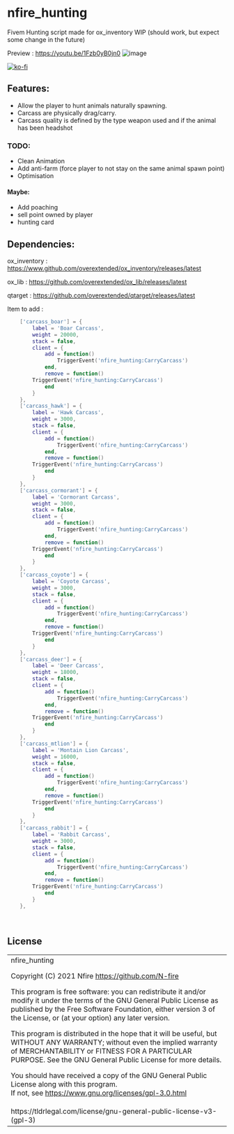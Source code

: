 # nfire_hunting
Fivem Hunting script made for ox_inventory WIP (should work, but expect some change in the future)

Preview : https://youtu.be/1Fzb0yB0jn0
![image](https://user-images.githubusercontent.com/55892717/163342386-b07ff6ee-0316-4f18-a060-727fdc35afed.png)

[![ko-fi](https://ko-fi.com/img/githubbutton_sm.svg)](https://ko-fi.com/O4O87T3LC)

## Features:
- Allow the player to hunt animals naturally spawning.
- Carcass are physically drag/carry.
- Carcass quality is defined by the type weapon used and if the animal has been headshot

### TODO:
- Clean Animation
- Add anti-farm (force player to not stay on the same animal spawn point)
- Optimisation
#### Maybe:
- Add poaching
- sell point owned by player
- hunting card

## Dependencies:
ox_inventory : https://www.github.com/overextended/ox_inventory/releases/latest

ox_lib : https://github.com/overextended/ox_lib/releases/latest

qtarget : https://github.com/overextended/qtarget/releases/latest

Item to add :
```lua
	['carcass_boar'] = {
		label = 'Boar Carcass',
		weight = 20000,
		stack = false,
		client = {
            add = function()
                TriggerEvent('nfire_hunting:CarryCarcass')
            end,
            remove = function()
		TriggerEvent('nfire_hunting:CarryCarcass')
            end
        }
	},
	['carcass_hawk'] = {
		label = 'Hawk Carcass',
		weight = 3000,
		stack = false,
		client = {
            add = function()
                TriggerEvent('nfire_hunting:CarryCarcass')
            end,
            remove = function()
		TriggerEvent('nfire_hunting:CarryCarcass')
            end
        }
	},
	['carcass_cormorant'] = {
		label = 'Cormorant Carcass',
		weight = 3000,
		stack = false,
		client = {
            add = function()
                TriggerEvent('nfire_hunting:CarryCarcass')
            end,
            remove = function()
		TriggerEvent('nfire_hunting:CarryCarcass')
            end
        }
	},
	['carcass_coyote'] = {
		label = 'Coyote Carcass',
		weight = 3000,
		stack = false,
		client = {
            add = function()
                TriggerEvent('nfire_hunting:CarryCarcass')
            end,
            remove = function()
		TriggerEvent('nfire_hunting:CarryCarcass')
            end
        }
	},
	['carcass_deer'] = {
		label = 'Deer Carcass',
		weight = 18000,
		stack = false,
		client = {
            add = function()
                TriggerEvent('nfire_hunting:CarryCarcass')
            end,
            remove = function()
		TriggerEvent('nfire_hunting:CarryCarcass')
            end
        }
	},
	['carcass_mtlion'] = {
		label = 'Montain Lion Carcass',
		weight = 16000,
		stack = false,
		client = {
            add = function()
                TriggerEvent('nfire_hunting:CarryCarcass')
            end,
            remove = function()
		TriggerEvent('nfire_hunting:CarryCarcass')
            end
        }
	},
	['carcass_rabbit'] = {
		label = 'Rabbit Carcass',
		weight = 3000,
		stack = false,
		client = {
            add = function()
                TriggerEvent('nfire_hunting:CarryCarcass')
            end,
            remove = function()
		TriggerEvent('nfire_hunting:CarryCarcass')
            end
        }
	},
```

<br><h2>License</h2>
<table><tr><td>
nfire_hunting

Copyright (C) 2021	Nfire <https://github.com/N-fire>


This program is free software: you can redistribute it and/or modify it under the terms of the GNU General Public License as published by the Free Software Foundation, either version 3 of the License, or (at your option) any later version.


This program is distributed in the hope that it will be useful, but WITHOUT ANY WARRANTY; without even the implied warranty of MERCHANTABILITY or FITNESS FOR A PARTICULAR PURPOSE.  See the GNU General Public License for more details.


You should have received a copy of the GNU General Public License along with this program.  
If not, see <https://www.gnu.org/licenses/gpl-3.0.html>
</td></tr>
<tr><td>
<font align='center'>https://tldrlegal.com/license/gnu-general-public-license-v3-(gpl-3)</font>
</td></td></table>
